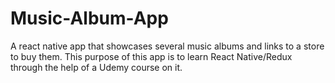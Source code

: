 # Music-Album-App
A react native app that showcases several music albums and links to a store to buy them.  This purpose of this app is to learn React Native/Redux through the help of a Udemy course on it.

